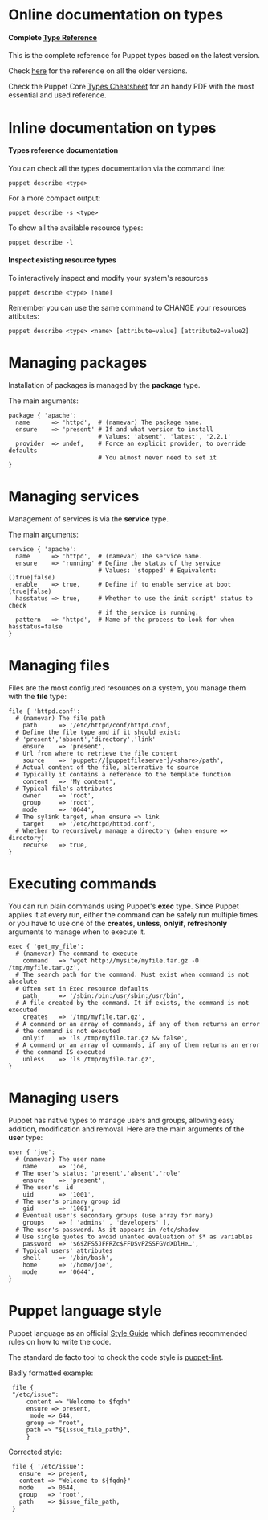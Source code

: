 # Online documentation on types

#### Complete [Type Reference](http://docs.puppetlabs.com/references/latest/type.html) 

This is the complete reference for Puppet types based on the latest version.

Check [here](http://docs.puppetlabs.com/references/index.html) for the reference on all the older versions.

Check the Puppet Core [Types Cheatsheet](http://docs.puppetlabs.com/puppet_core_types_cheatsheet.pdf) for an handy PDF with the most essential and used reference.


# Inline documentation on types

#### Types reference documentation

You can check all the types documentation via the command line:

    puppet describe <type>
    
For a more compact output:

    puppet describe -s <type>

To show all the available resource types:

    puppet describe -l

#### Inspect existing resource types

To interactively inspect and modify your system's resources

    puppet describe <type> [name]

Remember you can use the same command to CHANGE your resources attibutes:

    puppet describe <type> <name> [attribute=value] [attribute2=value2]


# Managing packages

Installation of packages is managed by the **package** type.
  
The main arguments:
  
    package { 'apache':
      name      => 'httpd',  # (namevar) The package name.
      ensure    => 'present' # If and what version to install
                             # Values: 'absent', 'latest', '2.2.1'
      provider  => undef,    # Force an explicit provider, to override defaults
                             # You almost never need to set it
    }
    
# Managing services

Management of services is via the **service** type.
  
The main arguments:
  
    service { 'apache':
      name      => 'httpd',  # (namevar) The service name.
      ensure    => 'running' # Define the status of the service
                             # Values: 'stopped' # Equivalent: ()true|false)
      enable    => true,     # Define if to enable service at boot (true|false)
      hasstatus => true,     # Whether to use the init script' status to check
                             # if the service is running.
      pattern   => 'httpd',  # Name of the process to look for when hasstatus=false   
    }
   
# Managing files

Files are the most configured resources on a system, you manage them with the **file** type:
  
    file { 'httpd.conf':
      # (namevar) The file path
        path      => '/etc/httpd/conf/httpd.conf,  
      # Define the file type and if it should exist:
      # 'present','absent','directory','link'
        ensure    => 'present',
      # Url from where to retrieve the file content
        source    => 'puppet://[puppetfileserver]/<share>/path',
      # Actual content of the file, alternative to source
      # Typically it contains a reference to the template function
        content   => 'My content',
      # Typical file's attributes
        owner     => 'root',
        group     => 'root',
        mode      => '0644',
      # The sylink target, when ensure => link
        target    => '/etc/httpd/httpd.conf',
      # Whether to recursively manage a directory (when ensure => directory)
        recurse   => true,
    }

# Executing commands

You can run plain commands using Puppet's **exec** type. Since Puppet applies it at every run, either the command can be safely run multiple times or you have to use one of the **creates**, **unless**, **onlyif**, **refreshonly** arguments to manage when to execute it.
  
    exec { 'get_my_file':
      # (namevar) The command to execute
        command   => "wget http://mysite/myfile.tar.gz -O /tmp/myfile.tar.gz',
      # The search path for the command. Must exist when command is not absolute
      # Often set in Exec resource defaults
        path      => '/sbin:/bin:/usr/sbin:/usr/bin',        
      # A file created by the command. It if exists, the command is not executed
        creates   => '/tmp/myfile.tar.gz',
      # A command or an array of commands, if any of them returns an error
      # the command is not executed
        onlyif    => 'ls /tmp/myfile.tar.gz && false',
      # A command or an array of commands, if any of them returns an error
      # the command IS executed
        unless    => 'ls /tmp/myfile.tar.gz',
    }
    
# Managing users

Puppet has native types to manage users and groups, allowing easy addition, modification and removal. Here are the main arguments of the **user** type:
  
    user { 'joe':
      # (namevar) The user name
        name      => 'joe,  
      # The user's status: 'present','absent','role'
        ensure    => 'present',
      # The user's  id
        uid       => '1001',
      # The user's primary group id
        gid       => '1001',
      # Eventual user's secondary groups (use array for many)
        groups    => [ 'admins' , 'developers' ],
      # The user's password. As it appears in /etc/shadow
      # Use single quotes to avoid unanted evaluation of $* as variables
        password  => '$6$ZFS5JFFRZc$FFDSvPZSSFGVdXDlHe…',
      # Typical users' attributes
        shell     => '/bin/bash',
        home      => '/home/joe',
        mode      => '0644',
    }

# Puppet language style 

Puppet language as an official [Style Guide](http://docs.puppetlabs.com/guides/style_guide.html) which defines recommended rules on how to write the code.

The standard de facto tool to check the code style is [puppet-lint](http://puppet-lint.com/).

Badly formatted example:

     file {
     "/etc/issue":
         content => "Welcome to $fqdn"
         ensure => present,
          mode => 644,
         group => "root",
         path => "${issue_file_path}",
         }
         
Corrected style:

     file { '/etc/issue':
       ensure  => present,
       content => "Welcome to ${fqdn}"
       mode    => 0644,
       group   => 'root',
       path    => $issue_file_path,
     }